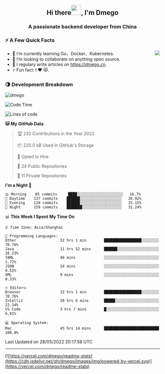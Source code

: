 <h2 align="center">Hi there<img src="https://cdn.jsdelivr.net/gh/dmego/images/img/Hi.gif" height="32" />, I'm Dmego </h2>
<h3 align="center">A passionate backend developer from China</h3>

### ⚡️ A Few Quick Facts

<img align="right" src="https://readme-stats-dmego.vercel.app/api?username=dmego&show_icons=true&icon_color=1573B3&hide_title=true&text_color=718096&bg_color=00000000&hide_border=true"/>

<ul>
    <li> 🌱 I’m currently learning Go、Docker、Kubernetes.</li>
    <li> 👯 I’m looking to collaborate on anything open source.</li>
    <li> 📝 I regulary write articles on <a href="https://dmego.cn">https://dmego.cn</a>.</li>
    <li> ⚡ Fun fact: I ❤️ 😻.</li>
</ul>

### 🌗 Development Breakdown

<img src="https://komarev.com/ghpvc/?username=dmego" alt="dmego" />

<!--START_SECTION:waka-->
![Code Time](http://img.shields.io/badge/Code%20Time-1%2C377%20hrs%2051%20mins-blue)

![Lines of code](https://img.shields.io/badge/From%20Hello%20World%20I%27ve%20Written-246%20Thousand%20lines%20of%20code-blue)

**🐱 My GitHub Data** 

> 🏆 232 Contributions in the Year 2022
 > 
> 📦 220.0 kB Used in GitHub's Storage 
 > 
> 💼 Opted to Hire
 > 
> 📜 24 Public Repositories 
 > 
> 🔑 11 Private Repositories  
 > 
**I'm a Night 🦉** 

```text
🌞 Morning    85 commits     ████░░░░░░░░░░░░░░░░░░░░░   16.7% 
🌆 Daytime    137 commits    ██████░░░░░░░░░░░░░░░░░░░   26.92% 
🌃 Evening    128 commits    ██████░░░░░░░░░░░░░░░░░░░   25.15% 
🌙 Night      159 commits    ███████░░░░░░░░░░░░░░░░░░   31.24%

```


📊 **This Week I Spent My Time On** 

```text
⌚︎ Time Zone: Asia/Shanghai

💬 Programming Languages: 
Other                    32 hrs 1 min        █████████████████░░░░░░░░   70.76% 
Java                     11 hrs 52 mins      ██████░░░░░░░░░░░░░░░░░░░   26.23% 
YAML                     46 mins             ░░░░░░░░░░░░░░░░░░░░░░░░░   1.72% 
JSON                     14 mins             ░░░░░░░░░░░░░░░░░░░░░░░░░   0.52% 
XML                      9 mins              ░░░░░░░░░░░░░░░░░░░░░░░░░   0.33%

🔥 Editors: 
Browser                  32 hrs 1 min        █████████████████░░░░░░░░   70.76% 
IntelliJ                 10 hrs 6 mins       █████░░░░░░░░░░░░░░░░░░░░   22.34% 
VS Code                  3 hrs 7 mins        █░░░░░░░░░░░░░░░░░░░░░░░░   6.91%

💻 Operating System: 
Mac                      45 hrs 14 mins      █████████████████████████   100.0%

```


 Last Updated on 28/05/2022 20:17:58 UTC
<!--END_SECTION:waka-->

---

[![https://vercel.com/dmego/readme-stats](https://cdn.jsdelivr.net/gh/dmego/images/img/powered-by-vercel.svg)](https://vercel.com/dmego/readme-stats)

